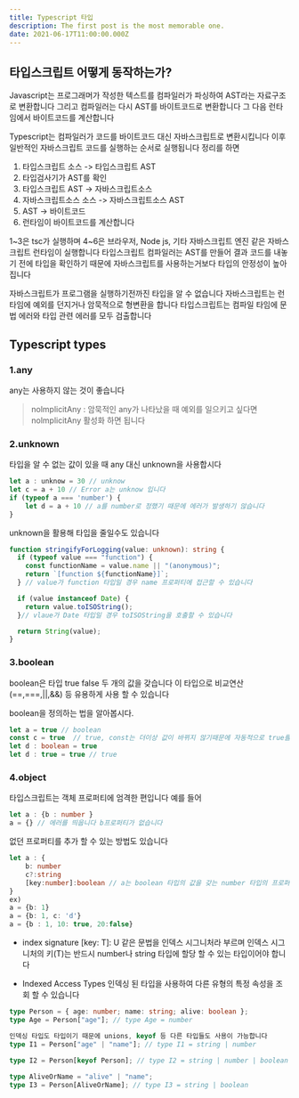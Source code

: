 ```yaml
---
title: Typescript 타입
description: The first post is the most memorable one.
date: 2021-06-17T11:00:00.000Z
---
```



## 타입스크립트 어떻게 동작하는가?

Javascript는 프로그래머가 작성한 텍스트를 컴파일러가 파싱하여 AST라는 자료구조로 변환합니다 그리고 컴파일러는 다시 AST를 바이트코드로 변환합니다 그 다음 런타임에서 바이트코드를 계산합니다

Typescript는 컴파일러가 코드를 바이트코드 대신 자바스크립트로 변환시킵니다 이후 일반적인 자바스크립트 코드를 실행하는 순서로 실행됩니다 정리를 하면

1. 타입스크립트 소스 -> 타입스크립트 AST 
2. 타입검사기가 AST를 확인
3. 타입스크립트 AST -> 자바스크립트소스 
4. 자바스크립트소스 소스 -> 자바스크립트소스 AST
5. AST -> 바이트코드 
6. 런타임이 바이트코드를 계산합니다

1~3은 tsc가 실행하며 4~6은 브라우저, Node js, 기타 자바스크립트 엔진 같은 자바스크립트 런타임이 실행합니다 타입스크립트 컴파일러는 AST를 만들어 결과 코드를 내놓기 전에 타입을 확인하기 때문에 자바스크립트를 사용하는거보다 타입의 안정성이 높아집니다

자바스크립트가 프로그램을 실행하기전까진 타입을 알 수 없습니다 자바스크립트는 런타임에 예외를 던지거나 암묵적으로 형변환을 합니다
타입스크립트는 컴파일 타임에 문법 에러와 타입 관련 에러를 모두 검출합니다
## Typescript types

### 1.any

any는 사용하지 않는 것이 좋습니다

> nolmplicitAny : 암묵적인 any가 나타났을 때 예외를 일으키고 싶다면 nolmplicitAny 활성화 하면 됩니다

### 2.unknown

타입을 알 수 없는 값이 있을 때 any 대신 unknown을 사용합시다 

```ts
let a : unknow = 30 // unknow
let c = a + 10 // Error a는 unknow 입니다
if (typeof a === 'number') {
    let d = a + 10 // a를 number로 정했기 때문에 에러가 발생하기 않습니다
}
```

unknown을 활용해 타입을 줄일수도 있습니다

```ts
function stringifyForLogging(value: unknown): string {
  if (typeof value === "function") {
    const functionName = value.name || "(anonymous)";
    return `[function ${functionName}]`;
  } // value가 function 타입일 경우 name 프로퍼티에 접근할 수 있습니다

  if (value instanceof Date) {
    return value.toISOString();
  }// vlaue가 Date 타입일 경우 toISOString을 호출할 수 있습니다

  return String(value);
}
```


### 3.boolean

 boolean은 타입 true false 두 개의 값을 갖습니다  이 타입으로 비교연산(==,===,||,&&) 등 유용하게 사용 할 수 있습니다 
 
 boolean을 정의하는 법을 알아봅시다. 
```ts
let a = true // boolean
const c = true  // true, const는 더이상 값이 바뀌지 않기때문에 자동적으로 true를 추론합니다 
let d : boolean = true
let d : true = true // true
```

### 4.object

타입스크립트는 객체 프로퍼티에 엄격한 편입니다 예를 들어

```ts
let a : {b : number }
a = {} // 에러를 띄웁니다 b프로퍼티가 없습니다
```
없던 프로퍼티를 추가 할 수 있는 방법도 있습니다

```ts
let a : {
    b: number
    c?:string
    [key:number]:boolean // a는 boolean 타입의 값을 갖는 number 타입의 프로퍼티를 여러 개를 포함 할 수 있습니다
}
ex)
a = {b: 1}
a = {b: 1, c: 'd'}
a = {b : 1, 10: true, 20:false} 
```
* index signature
 [key: T]: U 같은 문법을 인덱스 시그니처라 부르며 인덱스 시그니처의 키(T)는 반드시 number나 string 타입에 할당 할 수 있는 타입이어야 합니다 

* Indexed Access Types
인덱싱 된 타입을 사용하여 다른 유형의 특정 속성을 조회 할 수 있습니다
```ts
type Person = { age: number; name: string; alive: boolean };
type Age = Person["age"]; // type Age = number

인덱싱 타입도 타입이기 때문에 unions, keyof 등 다른 타입들도 사용이 가능합니다 
type I1 = Person["age" | "name"]; // type I1 = string | number
    
type I2 = Person[keyof Person]; // type I2 = string | number | boolean

type AliveOrName = "alive" | "name";
type I3 = Person[AliveOrName]; // type I3 = string | boolean
 ```

 